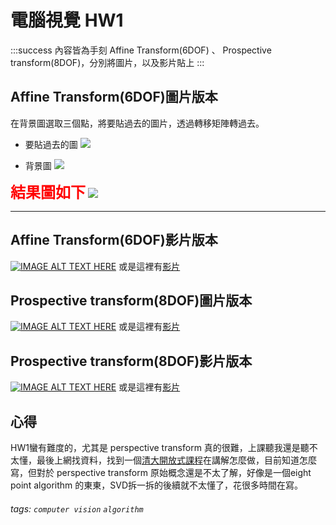 # 電腦視覺 HW1 

:::success
內容皆為手刻 Affine Transform(6DOF) 、 Prospective transform(8DOF)，分別將圖片，以及影片貼上
:::

## Affine Transform(6DOF)圖片版本

在背景圖選取三個點，將要貼過去的圖片，透過轉移矩陣轉過去。

* 要貼過去的圖
![](https://i.imgur.com/H2qcW0T.png)


* 背景圖 
![](https://i.imgur.com/1BH4ImV.png)

**<font color = 'red' size = 5>結果圖如下</font>**
![](https://i.imgur.com/BfNVVpE.png)

---

## Affine Transform(6DOF)影片版本

[![IMAGE ALT TEXT HERE](http://img.youtube.com/vi/y0NqvXJdpng4/0.jpg)](http://www.youtube.com/watch?v=y0NqvXJdpng)
或是這裡有[影片](http://www.youtube.com/watch?v=y0NqvXJdpng)

## Prospective transform(8DOF)圖片版本

[![IMAGE ALT TEXT HERE](http://img.youtube.com/vi/9AH_tUz7mmg/0.jpg)](http://www.youtube.com/watch?v=9AH_tUz7mmg)
或是這裡有[影片](http://www.youtube.com/watch?v=9AH_tUz7mmg)

## Prospective transform(8DOF)影片版本

[![IMAGE ALT TEXT HERE](http://img.youtube.com/vi/diHIKPIFo_M/0.jpg)](http://www.youtube.com/watch?v=diHIKPIFo_M)
或是這裡有[影片](http://www.youtube.com/watch?v=diHIKPIFo_M)

## 心得

HW1蠻有難度的，尤其是 perspective transform 真的很難，上課聽我還是聽不太懂，最後上網找資料，找到一個[清大開放式課程](https://www.youtube.com/watch?v=fDS2LDbDkXk&t=2244s)在講解怎麼做，目前知道怎麼寫，但對於 perspective transform 原始概念還是不太了解，好像是一個eight point algorithm 的東東，SVD拆一拆的後續就不太懂了，花很多時間在寫。


###### tags: `computer vision` `algorithm`
